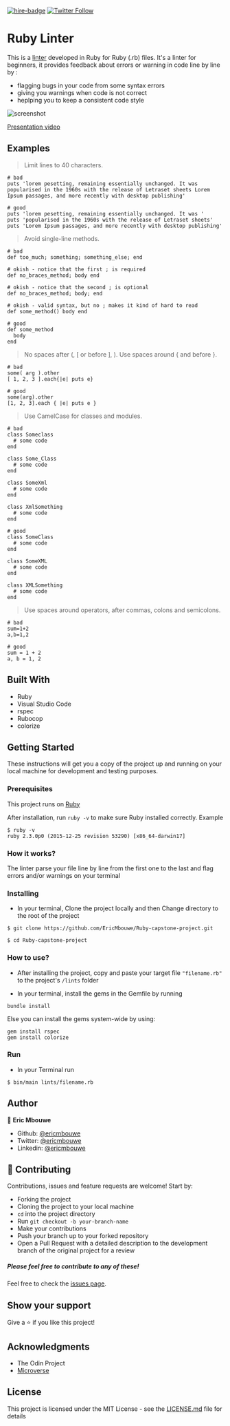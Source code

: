 [![hire-badge](https://img.shields.io/badge/Consult%20/%20Hire%20EricMbouwe-Click%20to%20Contact-brightgreen)](mailto:consult.ericmbouwe@gmail.com) [![Twitter Follow](https://img.shields.io/twitter/follow/EricMbouwe?label=Follow%20EricMbouwe%20on%20Twitter&style=social)](https://twitter.com/EricMbouwe)

# Ruby Linter

This is a [linter](https://sourcelevel.io/blog/what-is-a-linter-and-why-your-team-should-use-it) developed in Ruby for Ruby (.rb) files. It's a linter for beginners, it provides feedback about errors or warning in code line by line by :
- flagging bugs in your code from some syntax errors
- giving you warnings when code is not correct
- heplping you to keep a consistent code style

![screenshot](./linter1.PNG)

[Presentation video](https://www.loom.com/share/1ebf6d12968e44eb96c9cc72da266845)

## Examples

> Limit lines to 40 characters.
```
# bad
puts 'lorem pesetting, remaining essentially unchanged. It was popularised in the 1960s with the release of Letraset sheets Lorem Ipsum passages, and more recently with desktop publishing'

# good
puts 'lorem pesetting, remaining essentially unchanged. It was '
puts 'popularised in the 1960s with the release of Letraset sheets'
puts 'Lorem Ipsum passages, and more recently with desktop publishing'

```

> Avoid single-line methods.
```
# bad
def too_much; something; something_else; end

# okish - notice that the first ; is required
def no_braces_method; body end

# okish - notice that the second ; is optional
def no_braces_method; body; end

# okish - valid syntax, but no ; makes it kind of hard to read
def some_method() body end

# good
def some_method
  body
end

```

> No spaces after (, [ or before ], ). Use spaces around { and before }.
```
# bad
some( arg ).other
[ 1, 2, 3 ].each{|e| puts e}

# good
some(arg).other
[1, 2, 3].each { |e| puts e }

```

> Use CamelCase for classes and modules.
```
# bad
class Someclass
  # some code
end

class Some_Class
  # some code
end

class SomeXml
  # some code
end

class XmlSomething
  # some code
end

# good
class SomeClass
  # some code
end

class SomeXML
  # some code
end

class XMLSomething
  # some code
end

```

> Use spaces around operators, after commas, colons and semicolons.
```
# bad
sum=1+2
a,b=1,2

# good
sum = 1 + 2
a, b = 1, 2

```

## Built With

- Ruby
- Visual Studio Code
- rspec
- Rubocop
- colorize


## Getting Started

These instructions will get you a copy of the project up and running on your local machine for development and testing purposes. 

### Prerequisites

This project runs on [Ruby](https://www.ruby-lang.org/en/documentation/installation/)

After installation, run `ruby -v` to make sure Ruby installed correctly. Example
```
$ ruby -v
ruby 2.3.0p0 (2015-12-25 revision 53290) [x86_64-darwin17]
```

### How it works?
The linter parse your file line by line from the first one to the last and flag errors and/or warnings on your terminal

### Installing
- In your terminal, Clone the project locally and then Change directory to the root of the project
```
$ git clone https://github.com/EricMbouwe/Ruby-capstone-project.git

$ cd Ruby-capstone-project
```

### How to use?
- After installing the project, copy and paste your target file `"filename.rb"` to the project's `/lints` folder

- In your terminal, install the gems in the Gemfile by running
```
bundle install
```
Else you can install the gems system-wide by using:
```
gem install rspec
gem install colorize
```

### Run
- In your Terminal run
```
$ bin/main lints/filename.rb
```

## Author

👤 **Eric Mbouwe**

- Github: [@ericmbouwe](https://github.com/ericmbouwe)
- Twitter: [@ericmbouwe](https://twitter.com/ericmbouwe)
- Linkedin: [@ericmbouwe](https://www.linkedin.com/in/ericmbouwe/)

## 🤝 Contributing

Contributions, issues and feature requests are welcome! Start by:

* Forking the project
* Cloning the project to your local machine
* `cd` into the project directory
* Run `git checkout -b your-branch-name`
* Make your contributions
* Push your branch up to your forked repository
* Open a Pull Request with a detailed description to the development branch of the original project for a review

##### Please feel free to contribute to any of these!

Feel free to check the [issues page](https://github.com/ericmbouwe/Ruby-capstone-project/issues).

## Show your support

Give a ⭐️ if you like this project!

## Acknowledgments

- The Odin Project
- [Microverse](microverse.org)


## License

This project is licensed under the MIT License - see the [LICENSE.md](LICENSE.md) file for details